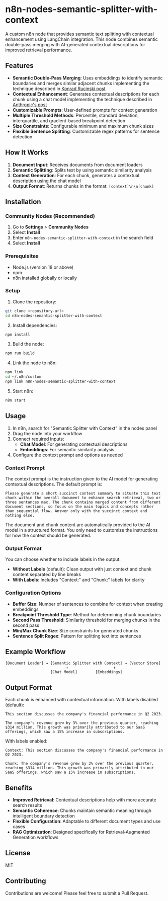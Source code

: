 # n8n-nodes-semantic-splitter-with-context

A custom n8n node that provides semantic text splitting with contextual enhancement using LangChain integration. This node combines semantic double-pass merging with AI-generated contextual descriptions for improved retrieval performance.

## Features

- **Semantic Double-Pass Merging**: Uses embeddings to identify semantic boundaries and merges similar adjacent chunks implementing the technique described in [Konrad Rucinski post](https://bitpeak.com/chunking-methods-in-rag-methods-comparison/)
- **Contextual Enhancement**: Generates contextual descriptions for each chunk using a chat model implementing the technique described in [Anthropic's post](https://www.anthropic.com/news/contextual-retrieval)
- **Customizable Prompts**: User-defined prompts for context generation
- **Multiple Threshold Methods**: Percentile, standard deviation, interquartile, and gradient-based breakpoint detection
- **Size Constraints**: Configurable minimum and maximum chunk sizes
- **Flexible Sentence Splitting**: Customizable regex patterns for sentence detection

## How It Works

1. **Document Input**: Receives documents from document loaders
2. **Semantic Splitting**: Splits text by using semantic similarity analysis
3. **Context Generation**: For each chunk, generates a contextual description using the chat model
4. **Output Format**: Returns chunks in the format: `[context]\n\n[chunk]`

## Installation

### Community Nodes (Recommended)

1. Go to **Settings** > **Community Nodes**
2. Select **Install**
3. Enter `n8n-nodes-semantic-splitter-with-context` in the search field
4. Select **Install**

### Prerequisites

- Node.js (version 18 or above)
- npm
- n8n installed globally or locally

### Setup

1. Clone the repository:
```bash
git clone <repository-url>
cd n8n-nodes-semantic-splitter-with-context
```

2. Install dependencies:
```bash
npm install
```

3. Build the node:
```bash
npm run build
```

4. Link the node to n8n:
```bash
npm link
cd ~/.n8n/custom
npm link n8n-nodes-semantic-splitter-with-context
```

5. Start n8n:
```bash
n8n start
```

## Usage

1. In n8n, search for "Semantic Splitter with Context" in the nodes panel
2. Drag the node into your workflow
3. Connect required inputs:
   - **Chat Model**: For generating contextual descriptions
   - **Embeddings**: For semantic similarity analysis
4. Configure the context prompt and options as needed

### Context Prompt

The context prompt is the instruction given to the AI model for generating contextual descriptions. The default prompt is:

```
Please generate a short succinct context summary to situate this text chunk within the overall document to enhance search retrieval, two or three sentances max. The chunk contains merged content from different document sections, so focus on the main topics and concepts rather than sequential flow. Answer only with the succinct context and nothing else.
```

The document and chunk content are automatically provided to the AI model in a structured format. You only need to customize the instructions for how the context should be generated.

### Output Format

You can choose whether to include labels in the output:

- **Without Labels** (default): Clean output with just context and chunk content separated by line breaks
- **With Labels**: Includes "Context:" and "Chunk:" labels for clarity

### Configuration Options

- **Buffer Size**: Number of sentences to combine for context when creating embeddings
- **Breakpoint Threshold Type**: Method for determining chunk boundaries
- **Second Pass Threshold**: Similarity threshold for merging chunks in the second pass
- **Min/Max Chunk Size**: Size constraints for generated chunks
- **Sentence Split Regex**: Pattern for splitting text into sentences

## Example Workflow

```
[Document Loader] → [Semantic Splitter with Context] → [Vector Store]
                           ↑                    ↑
                    [Chat Model]        [Embeddings]
```

## Output Format

Each chunk is enhanced with contextual information. With labels disabled (default):

```
This section discusses the company's financial performance in Q2 2023.

The company's revenue grew by 3% over the previous quarter, reaching $314 million. This growth was primarily attributed to our SaaS offerings, which saw a 15% increase in subscriptions.
```

With labels enabled:

```
Context: This section discusses the company's financial performance in Q2 2023.

Chunk: The company's revenue grew by 3% over the previous quarter, reaching $314 million. This growth was primarily attributed to our SaaS offerings, which saw a 15% increase in subscriptions.
```

## Benefits

- **Improved Retrieval**: Contextual descriptions help with more accurate search results
- **Semantic Coherence**: Chunks maintain semantic meaning through intelligent boundary detection
- **Flexible Configuration**: Adaptable to different document types and use cases
- **RAG Optimization**: Designed specifically for Retrieval-Augmented Generation workflows

## License

MIT

## Contributing

Contributions are welcome! Please feel free to submit a Pull Request. 